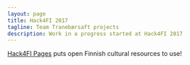 ```yaml
---
layout: page
title: Hack4FI 2017
tagline: Team Tranebærsaft projects
description: Work in a progress started at Hack4FI 2017
---
```

[Hack4FI Pages](https://http://hack4.fi) puts open Finnish cultural resources to use!
